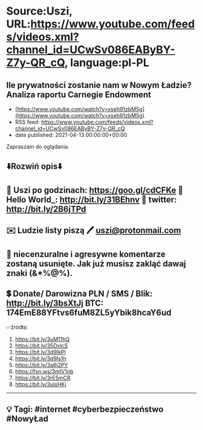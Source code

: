# Source:Uszi, URL:https://www.youtube.com/feeds/videos.xml?channel_id=UCwSv086EAByBY-Z7y-QR_cQ, language:pl-PL

## Ile prywatności zostanie nam w Nowym Ładzie? Analiza raportu Carnegie Endowment
 - [https://www.youtube.com/watch?v=xseh91zbM5g](https://www.youtube.com/watch?v=xseh91zbM5g)
 - RSS feed: https://www.youtube.com/feeds/videos.xml?channel_id=UCwSv086EAByBY-Z7y-QR_cQ
 - date published: 2021-04-13 00:00:00+00:00

Zapraszam do oglądania.

⬇️Rozwiń opis⬇️
------------------------------------------------------------
👀 Uszi po godzinach: https://goo.gl/cdCFKe
👀 Hello World_: http://bit.ly/31BEhnv
👀 twitter: http://bit.ly/2B6jTPd
------------------------------------------------------------
✉️ Ludzie listy piszą 
🖊️ uszi@protonmail.com
------------------------------------------------------------
👺 niecenzuralne i agresywne komentarze zostaną usunięte.  Jak już musisz zakląć dawaj znaki (&*%@%).
------------------------------------------------------------
💲 Donate/ Darowizna
PLN / SMS / Blik: http://bit.ly/3bsXtJj
BTC: 174EmE88YFtvs6fuM8ZL5yYbik8hcaY6ud
-------------------------------------------------------------
✅źródła:
1. https://bit.ly/3uM11hQ
2. https://bit.ly/35DxlcS
3. https://bit.ly/3d9IkPl
4. https://bit.ly/3d9Is1h
5. https://bit.ly/3a6j2PY
6. https://fxn.ws/3mIV1nb
7. https://bit.ly/3rE5mCR
8. https://bit.ly/3ulsHKj
---------------------------------------------------------------
💡 Tagi: #internet #cyberbezpieczeństwo #NowyŁad
--------------------------------------------------------------


